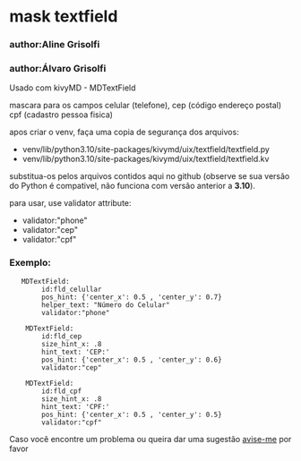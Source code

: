 # mask textfield
### author:Aline Grisolfi
### author:Álvaro Grisolfi

Usado com kivyMD - MDTextField

mascara para os campos celular (telefone), cep (código endereço postal) cpf (cadastro pessoa fisica)

apos criar o venv, faça uma copia de segurança dos arquivos: 
* venv/lib/python3.10/site-packages/kivymd/uix/textfield/textfield.py 
* venv/lib/python3.10/site-packages/kivymd/uix/textfield/textfield.kv 

substitua-os pelos arquivos contidos aqui no github (observe se sua versão do Python é compativel, não funciona com versão anterior a **3.10**).


para usar, use validator attribute: 
* validator:"phone"
* validator:"cep"
* validator:"cpf"
            
### Exemplo:
     
       MDTextField:
            id:fld_celullar
            pos_hint: {'center_x': 0.5 , 'center_y': 0.7}
            helper_text: "Número do Celular"
            validator:"phone"
             
        MDTextField:
            id:fld_cep
            size_hint_x: .8
            hint_text: 'CEP:'
            pos_hint: {'center_x': 0.5 , 'center_y': 0.6}
            validator:"cep"

        MDTextField:
            id:fld_cpf
            size_hint_x: .8
            hint_text: 'CPF:'
            pos_hint: {'center_x': 0.5 , 'center_y': 0.5}
            validator:"cpf"   

Caso você  encontre um problema ou queira dar uma sugestão [avise-me](https://github.com/atsgrisolfi/mask-textfield/issues) por favor
